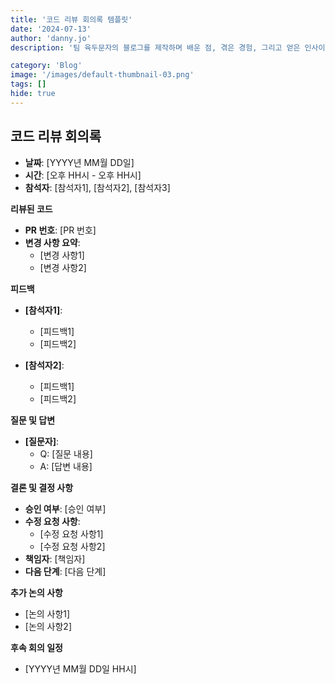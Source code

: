 ```yaml
---
title: '코드 리뷰 회의록 템플릿'
date: '2024-07-13'
author: 'danny.jo'
description: '팀 육두문자의 블로그를 제작하며 배운 점, 겪은 경험, 그리고 얻은 인사이트를 공유합니다.'

category: 'Blog'
image: '/images/default-thumbnail-03.png'
tags: []
hide: true
---
```


## 코드 리뷰 회의록

- **날짜**: [YYYY년 MM월 DD일]
- **시간**: [오후 HH시 - 오후 HH시]
- **참석자**: [참석자1], [참석자2], [참석자3]

**리뷰된 코드**

- **PR 번호**: [PR 번호]
- **변경 사항 요약**:
  - [변경 사항1]
  - [변경 사항2]

**피드백**

- **[참석자1]**:

  - [피드백1]
  - [피드백2]

- **[참석자2]**:
  - [피드백1]
  - [피드백2]

**질문 및 답변**

- **[질문자]**:
  - Q: [질문 내용]
  - A: [답변 내용]

**결론 및 결정 사항**

- **승인 여부**: [승인 여부]
- **수정 요청 사항**:
  - [수정 요청 사항1]
  - [수정 요청 사항2]
- **책임자**: [책임자]
- **다음 단계**: [다음 단계]

**추가 논의 사항**

- [논의 사항1]
- [논의 사항2]

**후속 회의 일정**

- [YYYY년 MM월 DD일 HH시]
